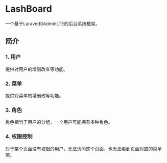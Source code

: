 # LashBoard

一个基于Laravel和AdminLTE的后台系统框架。

## 简介

### 1. 用户

提供对用户的增删改查等功能。

### 2. 菜单

提供对菜单的增删改等功能。

### 3. 角色

角色相当于用户的分组，一个用户可能拥有多种角色。

### 4. 权限控制

对于某个页面没有权限的用户，无法访问这个页面，也无法看到页面对应的菜单项。

